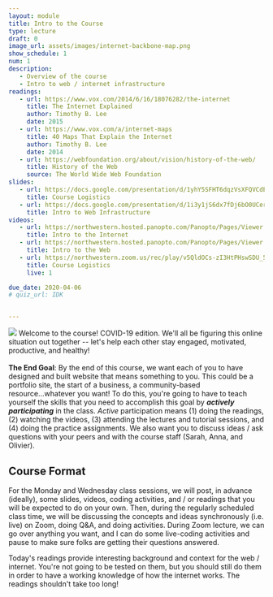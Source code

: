 ```yaml
---
layout: module
title: Intro to the Course
type: lecture
draft: 0
image_url: assets/images/internet-backbone-map.png
show_schedule: 1
num: 1
description: 
   - Overview of the course
   - Intro to web / internet infrastructure
readings:
   - url: https://www.vox.com/2014/6/16/18076282/the-internet
     title: The Internet Explained
     author: Timothy B. Lee
     date: 2015
   - url: https://www.vox.com/a/internet-maps
     title: 40 Maps That Explain the Internet
     author: Timothy B. Lee
     date: 2014
   - url: https://webfoundation.org/about/vision/history-of-the-web/
     title: History of the Web
     source: The World Wide Web Foundation
slides:
   - url: https://docs.google.com/presentation/d/1yhY5SFHT6dqzVsXFQVCdENigLfaLit9wtp6N-q7ZUls/edit#slide=id.g555d87b1a1_0_0
     title: Course Logistics
   - url: https://docs.google.com/presentation/d/1i3y1jS6dx7fDj6bO0UCerYaP3gU3XDMggRSlaWsyBWs/edit?usp=sharing
     title: Intro to Web Infrastructure
videos:
   - url: https://northwestern.hosted.panopto.com/Panopto/Pages/Viewer.aspx?id=1231d07b-74ae-43b8-ae61-ab9501354f62
     title: Intro to the Internet
   - url: https://northwestern.hosted.panopto.com/Panopto/Pages/Viewer.aspx?id=07179af4-a053-48dd-b2be-ab950139f056
     title: Intro to the Web
   - url: https://northwestern.zoom.us/rec/play/v5QldOCs-zI3HtPHswSDU_57W460LKOs0SVI-vMIyknkU3QCN1Gnb-cQY7Yl6sERpfuZAD-t1zOW72yy
     title: Course Logistics
     live: 1

due_date: 2020-04-06
# quiz_url: IDK


---
```

<img class="module-image" src="/spring2020/assets/images/internet-backbone-map.png" /> Welcome to the course! COVID-19 edition. We'll all be figuring this online situation out together -- let's help each other stay engaged, motivated, productive, and healthy! <br><br>**The End Goal**: By the end of this course, we want each of you to have designed and built website that means something to you. This could be a portfolio site, the start of a business, a community-based resource...whatever you want! To do this, you're going to have to teach yourself the skills that you need to accomplish this goal by ***actively participating*** in the class. *Active* participation means (1) doing the readings, (2) watching the videos, (3) attending the lectures and tutorial sessions, and (4) doing the practice assignments. We also want you to discuss ideas / ask questions with your peers and with the course staff (Sarah, Anna, and Olivier).

## Course Format
For the Monday and Wednesday class sessions, we will post, in advance (ideally), some slides, videos, coding activities, and / or readings that you will be expected to do on your own. Then, during the regularly scheduled class time, we will be discussing the concepts and ideas synchronously (i.e. live) on Zoom, doing Q&A, and doing activities. During Zoom lecture, we can go over anything you want, and I can do some live-coding activities and pause to make sure folks are getting their questions answered.

Today's readings provide interesting background and context for the web / internet. You're not going to be tested on them, but you should still do them in order to have a working knowledge of how the internet works. The readings shouldn't take too long!
